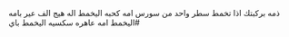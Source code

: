 ذمه بركبتك اذا تخمط سطر واحد من سورس امه كحبه اليخمط اله هيج الف عير بامه اليخمط امه عاهره سكسيه اليخمط باي# 
